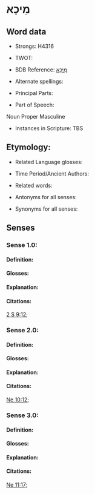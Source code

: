 # מִיכָא

<!-- Status: S2="NeedsEdits" -->
<!-- Lexica used for edits:   -->

## Word data

* Strongs: H4316

* TWOT: 

* BDB Reference: [מִיכָא](rc://en/bdb/dict/m.bu.ag)

* Alternate spellings:

* Principal Parts:

* Part of Speech:

Noun Proper Masculine

* Instances in Scripture: TBS

## Etymology:

* Related Language glosses:

* Time Period/Ancient Authors:

* Related words:

* Antonyms for all senses:

* Synonyms for all senses:

## Senses

### Sense 1.0:

#### Definition:

#### Glosses:



#### Explanation:

#### Citations:

[2 S 9:12](rc://he/uhb/book/2sa/9/12); 

### Sense 2.0:

#### Definition:

#### Glosses:



#### Explanation:

#### Citations:

[Ne 10:12](rc://he/uhb/book/Neh/10/12); 

### Sense 3.0:

#### Definition:

#### Glosses:



#### Explanation:

#### Citations:

[Ne 11:17](rc://he/uhb/book/Neh/11/17); 

